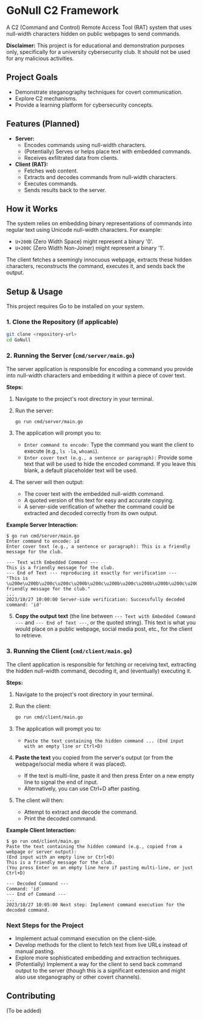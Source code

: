 # GoNull C2 Framework

A C2 (Command and Control) Remote Access Tool (RAT) system that uses null-width characters hidden on public webpages to send commands.

**Disclaimer:** This project is for educational and demonstration purposes only, specifically for a university cybersecurity club. It should not be used for any malicious activities.

## Project Goals

*   Demonstrate steganography techniques for covert communication.
*   Explore C2 mechanisms.
*   Provide a learning platform for cybersecurity concepts.

## Features (Planned)

*   **Server:**
    *   Encodes commands using null-width characters.
    *   (Potentially) Serves or helps place text with embedded commands.
    *   Receives exfiltrated data from clients.
*   **Client (RAT):**
    *   Fetches web content.
    *   Extracts and decodes commands from null-width characters.
    *   Executes commands.
    *   Sends results back to the server.

## How it Works

The system relies on embedding binary representations of commands into regular text using Unicode null-width characters. For example:

*   `U+200B` (Zero Width Space) might represent a binary '0'.
*   `U+200C` (Zero Width Non-Joiner) might represent a binary '1'.

The client fetches a seemingly innocuous webpage, extracts these hidden characters, reconstructs the command, executes it, and sends back the output.

## Setup & Usage

This project requires Go to be installed on your system.

### 1. Clone the Repository (if applicable)

```bash
git clone <repository-url>
cd GoNull
```

### 2. Running the Server (`cmd/server/main.go`)

The server application is responsible for encoding a command you provide into null-width characters and embedding it within a piece of cover text.

**Steps:**

1.  Navigate to the project's root directory in your terminal.
2.  Run the server:
    ```bash
    go run cmd/server/main.go
    ```
3.  The application will prompt you to:
    *   `Enter command to encode:` Type the command you want the client to execute (e.g., `ls -la`, `whoami`).
    *   `Enter cover text (e.g., a sentence or paragraph):` Provide some text that will be used to hide the encoded command. If you leave this blank, a default placeholder text will be used.

4.  The server will then output:
    *   The cover text with the embedded null-width command.
    *   A quoted version of this text for easy and accurate copying.
    *   A server-side verification of whether the command could be extracted and decoded correctly from its own output.

**Example Server Interaction:**

```
$ go run cmd/server/main.go
Enter command to encode: id
Enter cover text (e.g., a sentence or paragraph): This is a friendly message for the club.

--- Text with Embedded Command ---
This is ‎​‌‌​‌​‌​​‌‌​‌‌​‌‏a friendly message for the club.
--- End of Text --- reproducing it exactly for verification ---
"This is \u200e\u200b\u200c\u200c\u200b\u200c\u200b\u200c\u200b\u200b\u200c\u200c\u200b\u200c\u200c\u200b\u200c\u200fa friendly message for the club."
...
2023/10/27 10:00:00 Server-side verification: Successfully decoded command: 'id'
```

5.  **Copy the output text** (the line between `--- Text with Embedded Command ---` and `--- End of Text ---`, or the quoted string). This text is what you would place on a public webpage, social media post, etc., for the client to retrieve.

### 3. Running the Client (`cmd/client/main.go`)

The client application is responsible for fetching or receiving text, extracting the hidden null-width command, decoding it, and (eventually) executing it.

**Steps:**

1.  Navigate to the project's root directory in your terminal.
2.  Run the client:
    ```bash
    go run cmd/client/main.go
    ```
3.  The application will prompt you to:
    *   `Paste the text containing the hidden command ... (End input with an empty line or Ctrl+D)`

4.  **Paste the text** you copied from the server's output (or from the webpage/social media where it was placed).
    *   If the text is multi-line, paste it and then press Enter on a new empty line to signal the end of input.
    *   Alternatively, you can use Ctrl+D after pasting.

5.  The client will then:
    *   Attempt to extract and decode the command.
    *   Print the decoded command.

**Example Client Interaction:**

```
$ go run cmd/client/main.go
Paste the text containing the hidden command (e.g., copied from a webpage or server output):
(End input with an empty line or Ctrl+D)
This is ‎​‌‌​‌​‌​​‌‌​‌‌​‌‏a friendly message for the club.
(You press Enter on an empty line here if pasting multi-line, or just Ctrl+D)

--- Decoded Command ---
Command: 'id'
--- End of Command --- 
...
2023/10/27 10:05:00 Next step: Implement command execution for the decoded command.
```

### Next Steps for the Project

*   Implement actual command execution on the client-side.
*   Develop methods for the client to fetch text from live URLs instead of manual pasting.
*   Explore more sophisticated embedding and extraction techniques.
*   (Potentially) Implement a way for the client to send back command output to the server (though this is a significant extension and might also use steganography or other covert channels).

## Contributing

(To be added)